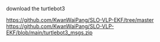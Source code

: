 download the turtlebot3 



https://github.com/KwanWaiPang/SLO-VLP-EKF/tree/master
https://github.com/KwanWaiPang/SLO-VLP-EKF/blob/main/turtlebot3_msgs.zip

